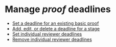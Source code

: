 

# Manage *proof* deadlines

* [Set a deadline for an existing basic proof](../../../../review-and-approve-work/proofing/managing-proofs-within-workfront/manage-proof-deadlines/set-deadline-basic-proof.md) 
* [Add, edit, or delete a deadline for a stage](../../../../review-and-approve-work/proofing/managing-proofs-within-workfront/manage-proof-deadlines/add-edit-delete-deadline.md) 
* [Set individual reviewer deadlines](../../../../review-and-approve-work/proofing/managing-proofs-within-workfront/manage-proof-deadlines/set-individual-deadlines.md) 
* [Remove individual reviewer deadlines](../../../../review-and-approve-work/proofing/managing-proofs-within-workfront/manage-proof-deadlines/remove-individual-deadlines.md)


